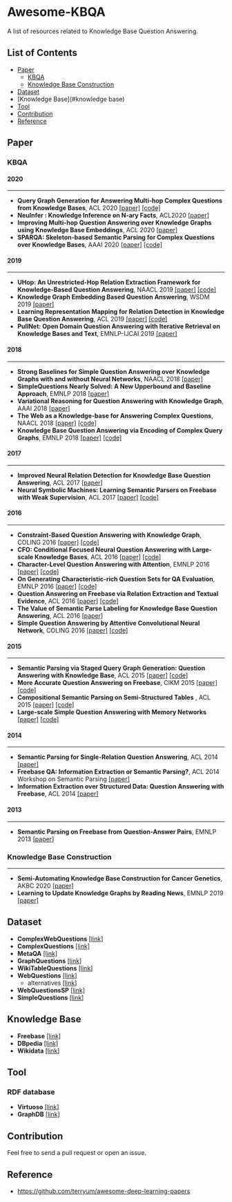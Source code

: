 # Awesome-KBQA
A list of resources related to Knowledge Base Question Answering. 

## List of Contents
- [Paper](#paper)
  - [KBQA](#kbqa)
  - [Knowledge Base Construction](#knowledge-base-construction)
- [Dataset](#dataset)
- [Knowledge Base](#knowledge base)
- [Tool](#tool)
- [Contribution](#contribution)
- [Reference](#reference)

## Paper
### KBQA
#### 2020
---
- **Query Graph Generation for Answering Multi-hop Complex Questions from Knowledge Bases**, ACL 2020 
  [[paper]](https://www.aclweb.org/anthology/2020.acl-main.91/)
  [[code]](https://github.com/lanyunshi/Multi-hopComplexKBQA)
- **NeuInfer : Knowledge Inference on N-ary Facts**, ACL2020 
  [[paper]](https://www.aclweb.org/anthology/2020.acl-main.546/)
- **Improving Multi-hop Question Answering over Knowledge Graphs using Knowledge Base Embeddings**, ACL 2020 
  [[paper]](https://www.aclweb.org/anthology/2020.acl-main.412/)
- **SPARQA: Skeleton-based Semantic Parsing for Complex Questions over Knowledge Bases**, AAAI 2020 
  [[paper]](https://arxiv.org/abs/2003.13956)
  [[code]](https://github.com/nju-websoft/SPARQA)

#### 2019
---
- **UHop: An Unrestricted-Hop Relation Extraction Framework for Knowledge-Based Question Answering**, NAACL 2019 
  [[paper]](https://www.aclweb.org/anthology/N19-1031/)
  [[code]](https://github.com/zychen423/UHop)
- **Knowledge Graph Embedding Based Question Answering**, WSDM 2019 
  [[paper]](https://dl.acm.org/doi/abs/10.1145/3289600.3290956)
- **Learning Representation Mapping for Relation Detection in Knowledge Base Question Answering**, ACL 2019 
  [[paper]](https://www.aclweb.org/anthology/P19-1616/)
  [[code]](https://github.com/wudapeng268/KBQA-Adapter)
- **PullNet: Open Domain Question Answering with Iterative Retrieval on Knowledge Bases and Text**, EMNLP-IJCAI 2019
  [[paper]](https://www.aclweb.org/anthology/D19-1242/)

#### 2018
---
- **Strong Baselines for Simple Question Answering over Knowledge Graphs with and without Neural Networks**, NAACL 2018 
  [[paper]](https://www.aclweb.org/anthology/N18-2047/)
- **SimpleQuestions Nearly Solved: A New Upperbound and Baseline Approach**, EMNLP 2018 
  [[paper]](https://www.aclweb.org/anthology/D18-1051/)
- **Variational Reasoning for Question Answering with Knowledge Graph**, AAAI 2018
  [[paper]](https://arxiv.org/abs/1709.04071)
- **The Web as a Knowledge-base for Answering Complex Questions**, NAACL 2018 
  [[paper]](https://www.aclweb.org/anthology/N18-1059/)
  [[code]](https://github.com/alontalmor/CQD)
- **Knowledge Base Question Answering via Encoding of Complex Query Graphs**, EMNLP 2018 
  [[paper]](https://www.aclweb.org/anthology/D18-1242/)
  [[code]](https://github.com/FengliLin/EMNLP2018-KBQA)

#### 2017
---
- **Improved Neural Relation Detection for Knowledge Base Question Answering**, ACL 2017 
  [[paper]](https://www.aclweb.org/anthology/P17-1053/)
- **Neural Symbolic Machines: Learning Semantic Parsers on Freebase with Weak Supervision**, ACL 2017 
  [[paper]](https://www.aclweb.org/anthology/P17-1003/)
  [[code]](https://github.com/crazydonkey200/neural-symbolic-machines)

#### 2016
---
- **Constraint-Based Question Answering with Knowledge Graph**, COLING 2016 
  [[paper]](https://www.aclweb.org/anthology/C16-1236/)
  [[code]](https://github.com/JunweiBao/MulCQA)
- **CFO: Conditional Focused Neural Question Answering with Large-scale Knowledge Bases**, ACL 2016 
  [[paper]](https://www.aclweb.org/anthology/P16-1076/)
  [[code]](https://github.com/zihangdai/CFO)
- **Character-Level Question Answering with Attention**, EMNLP 2016 
  [[paper]](https://www.aclweb.org/anthology/D16-1166/)
  [[code]](https://github.com/davidgolub/simpleqa)
- **On Generating Characteristic-rich Question Sets for QA Evaluation**, EMNLP 2016 
  [[paper]](https://www.aclweb.org/anthology/D16-1054/)
  [[code]](https://github.com/ysu1989/GraphQuestions)
- **Question Answering on Freebase via Relation Extraction and Textual Evidence**, ACL 2016 
  [[paper]](https://www.aclweb.org/anthology/P16-1220/)
  [[code]](https://github.com/syxu828/QuestionAnsweringOverFB)
- **The Value of Semantic Parse Labeling for Knowledge Base Question Answering**, ACL 2016 
  [[paper]](https://www.aclweb.org/anthology/P16-2033/)
- **Simple Question Answering by Attentive Convolutional Neural Network**, COLING 2016 
  [[paper]](https://www.aclweb.org/anthology/C16-1164/)
  [[code]](https://github.com/Gorov/SimpleQuestions-EntityLinking)

#### 2015
---
- **Semantic Parsing via Staged Query Graph Generation: Question Answering with Knowledge Base**, ACL 2015 
  [[paper]](https://www.aclweb.org/anthology/P15-1128/)
  [[code]](https://github.com/scottyih/STAGG)
- **More Accurate Question Answering on Freebase**, CIKM 2015 
  [[paper]](https://dl.acm.org/doi/10.1145/2806416.2806472)
  [[code]](https://github.com/ad-freiburg/aqqu)
- **Compositional Semantic Parsing on Semi-Structured Tables** , ACL 2015
  [[paper]](https://www.aclweb.org/anthology/P15-1142/)
  [[code]](https://github.com/ppasupat/WikiTableQuestions)
- **Large-scale Simple Question Answering with Memory Networks** 
  [[paper]](https://arxiv.org/abs/1506.02075)
  [[code]](https://github.com/Jerryzhao-z/simple-question-answering-with-memory-networks)
  
#### 2014
--- 
- **Semantic Parsing for Single-Relation Question Answering**, ACL 2014
  [[paper]](https://www.microsoft.com/en-us/research/publication/semantic-parsing-for-single-relation-question-answering/)
- **Freebase QA: Information Extraction or Semantic Parsing?**, ACL 2014 Workshop on Semantic Parsing
  [[paper]](https://www.aclweb.org/anthology/W14-2416/)
- **Information Extraction over Structured Data: Question Answering with Freebase**, ACL 2014
  [[paper]](https://www.aclweb.org/anthology/P14-1090/)


#### 2013
---
- **Semantic Parsing on Freebase from Question-Answer Pairs**, EMNLP 2013
  [[paper]](https://www.aclweb.org/anthology/D13-1160/)


### Knowledge Base Construction
---
- **Semi-Automating Knowledge Base Construction for Cancer Genetics**, AKBC 2020
  [[paper]](https://arxiv.org/abs/2005.08146)
- **Learning to Update Knowledge Graphs by Reading News**, EMNLP 2019
  [[paper]](https://www.aclweb.org/anthology/D19-1265/)

## Dataset
- **ComplexWebQuestions**
  [[link]](https://www.tau-nlp.org/compwebq)
- **ComplexQuestions**
  [[link]](https://github.com/JunweiBao/MulCQA)
- **MetaQA**
  [[link]](https://github.com/yuyuz/MetaQA)
- **GraphQuestions**
  [[link]](https://github.com/ysu1989/GraphQuestions)
- **WikiTableQuestions**
  [[link]](https://github.com/ppasupat/WikiTableQuestions)
- **WebQuestions**
  [[link]](https://nlp.stanford.edu/software/sempre/)
  - alternatives 
    [[link]](https://github.com/brmson/dataset-factoid-webquestions)
- **WebQuestionsSP** 
  [[link]](https://www.microsoft.com/en-us/research/publication/the-value-of-semantic-parse-labeling-for-knowledge-base-question-answering-2/)
- **SimpleQuestions** 
  [[link]](https://research.fb.com/downloads/babi/)


## Knowledge Base
- **Freebase** 
  [[link]](https://developers.google.com/freebase)
- **DBpedia** 
  [[link]](https://wiki.dbpedia.org/)
- **Wikidata** 
  [[link]](https://www.wikidata.org/wiki/Wikidata:Main_Page)

## Tool
### RDF database
- **Virtuoso** 
  [[link]](https://virtuoso.openlinksw.com/)    
- **GraphDB**
  [[link]](https://graphdb.ontotext.com/)
  
  
## Contribution
Feel free to send a pull request or open an issue.

## Reference
- https://github.com/terryum/awesome-deep-learning-papers
